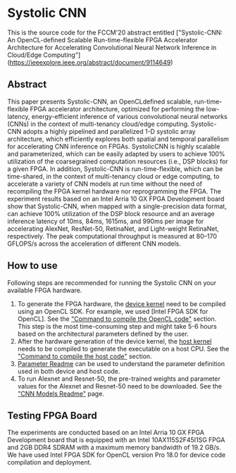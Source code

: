 # Systolic CNN
This is the source code for the FCCM'20 abstract entitled ["Systolic-CNN: An OpenCL-defined Scalable Run-time-flexible FPGA Accelerator Architecture for Accelerating Convolutional Neural Network Inference in Cloud/Edge Computing"] (https://ieeexplore.ieee.org/abstract/document/9114649)

## Abstract
This paper presents Systolic-CNN, an OpenCLdefined scalable, run-time-flexible FPGA accelerator architecture, optimized for performing the low-latency, energy-efficient inference of various convolutional neural networks (CNNs) in the context of multi-tenancy cloud/edge computing. Systolic-CNN adopts a highly pipelined and parallelized 1-D systolic array architecture, which efficiently explores both spatial and temporal parallelism for accelerating CNN inference on FPGAs. SystolicCNN is highly scalable and parameterized, which can be easily adapted by users to achieve 100% utilization of the coarsegrained computation resources (i.e., DSP blocks) for a given FPGA. In addition, Systolic-CNN is run-time-flexible, which can be time-shared, in the context of multi-tenancy cloud or edge computing, to accelerate a variety of CNN models at run time without the need of recompiling the FPGA kernel hardware nor reprogramming the FPGA. The experiment results based on an Intel Arria 10 GX FPGA Development board show that Systolic-CNN, when mapped with a single-precision data format, can achieve 100% utilization of the DSP block resource and an average inference latency of 10ms, 84ms, 1615ms, and 990ms per image for accelerating AlexNet, ResNet-50, RetinaNet, and Light-weight RetinaNet, respectively. The peak computational throughput is measured at 80–170 GFLOPS/s across the acceleration of different CNN models.

## How to use
Following steps are recommended for running the Systolic CNN on your available FPGA hardware.
1. To generate the FPGA hardware, the [device kernel](conv/conv/conv/device/) need to be compiled using an OpenCL SDK. For example, we used [Intel FPGA SDK for OpenCL]. See the ["Command to compile the OpenCL code"](Readme/CNN_models.md#command-to-compile-the-opencl-code) section. This step is the most time-consuming step and might take 5-6 hours based on the architectural parameters defined by the user. 
2. After the hardware generation of the device kernel, the [host kernel](conv/conv/conv/host/src) needs to be compiled to generate the executable on a host CPU. See the ["Command to compile the host code"](Readme/CNN_models.md#command-to-compile-the-host-code) section.
3. [Parameter Readme](Readme/Parameter_Readme.md) can be used to understand the parameter definition used in both device and host code. 
4. To run Alexnet and Resnet-50, the pre-trained weights and parameter values for the Alexnet and Resnet-50 need to be downloaded. See the ["CNN Models Readme"](Readme/CNN_models.md) page.

## Testing FPGA Board
The experiments are conducted based on an Intel Arria 10 GX FPGA Development board that is equipped with an Intel 10AX115S2F45I1SG FPGA and 2GB DDR4 SDRAM with a maximum memory bandwidth of 19.2 GB/s. We have used Intel FPGA SDK for OpenCL version Pro 18.0 for device code compilation and deployment.






